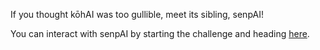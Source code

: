 If you thought kōhAI was too gullible, meet its sibling, senpAI!

You can interact with senpAI by starting the challenge and heading [here](/workspace/challenge).
